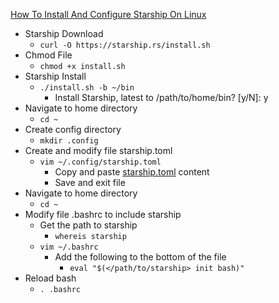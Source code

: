 [How To Install And Configure Starship On Linux](https://linuxconfig.org/how-to-install-and-configure-starship-on-linux)<br />

* Starship Download
  * `curl -O https://starship.rs/install.sh`
* Chmod File
  * `chmod +x install.sh`
* Starship Install
  * `./install.sh -b ~/bin`
    * Install Starship,  latest to /path/to/home/bin? [y/N]: y
* Navigate to home directory
  * `cd ~`
* Create config directory
  * `mkdir .config`
* Create and modify file starship.toml
  * `vim ~/.config/starship.toml`
    * Copy and paste [starship.toml](https://github.com/Cuates/windowsinstall/blob/main/system/terminal/starship.toml) content
    * Save and exit file
* Navigate to home directory
  * `cd ~`
* Modify file .bashrc to include starship
  * Get the path to starship
    * `whereis starship`
  * `vim ~/.bashrc`
    * Add the following to the bottom of the file
      * `eval "$(</path/to/starship> init bash)"`
* Reload bash
  * `. .bashrc`
